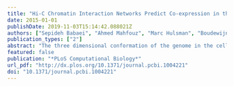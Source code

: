 ```yaml
---
title: "Hi-C Chromatin Interaction Networks Predict Co-expression in the Mouse Cortex"
date: 2015-01-01
publishDate: 2019-11-03T15:14:42.088021Z
authors: ["Sepideh Babaei", "Ahmed Mahfouz", "Marc Hulsman", "Boudewijn P.F. Lelieveldt", "Jeroen de Ridder", "Marcel Reinders"]
publication_types: ["2"]
abstract: "The three dimensional conformation of the genome in the cell nucleus influences important biological processes such as gene expression regulation. Recent studies have shown a strong correlation between chromatin interactions and gene co-expression. However, predicting gene co-expression from frequent long-range chromatin interactions remains challenging. We address this by characterizing the topology of the cortical chromatin interaction network using scale-aware topological measures. We demonstrate that based on these characterizations it is possible to accurately predict spatial co-expression between genes in the mouse cortex. Consistent with previous findings, we find that the chromatin interaction profile of a gene-pair is a good predictor of their spatial co-expression. However, the accuracy of the prediction can be substantially improved when chromatin interactions are described using scale-aware topological measures of the multi-resolution chromatin interaction network. We conclude that, for co-expression prediction, it is necessary to take into account different levels of chromatin interactions ranging from direct interaction between genes (i.e. small-scale) to chromatin compartment interactions (i.e. large-scale)."
featured: false
publication: "*PLoS Computational Biology*"
url_pdf: "http://dx.plos.org/10.1371/journal.pcbi.1004221"
doi: "10.1371/journal.pcbi.1004221"
---
```


